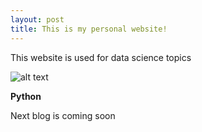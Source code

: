 ```yaml
---
layout: post
title: This is my personal website!
---
```


This website is used for data science topics


![alt text](https://www.kdnuggets.com/wp-content/uploads/python-code-1.jpg "Data Science")

**Python**

Next blog is coming soon
